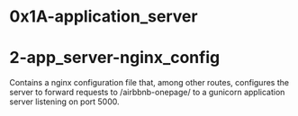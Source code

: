 # 0x1A-application_server

# 2-app_server-nginx_config
Contains a nginx configuration file that, among other routes, configures the server to forward requests to /airbbnb-onepage/ to a gunicorn application server listening on port 5000.
